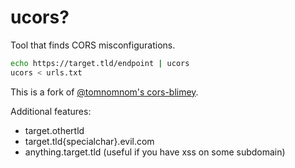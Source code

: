 # ucors?

Tool that finds CORS misconfigurations.

```sh
echo https://target.tld/endpoint | ucors
ucors < urls.txt
``` 

This is a fork of [@tomnomnom's cors-blimey](https://github.com/tomnomnom/hacks/tree/master/cors-blimey).

Additional features:
- target.othertld
- target.tld{specialchar}.evil.com
- anything.target.tld (useful if you have xss on some subdomain)
